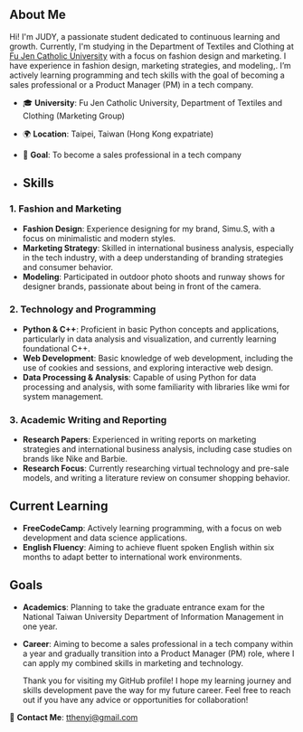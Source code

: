 ## About Me
Hi! I'm JUDY, a passionate student dedicated to continuous learning and growth. 
Currently, I'm studying in the Department of Textiles and Clothing at [Fu Jen Catholic University](https://www.fju.edu.tw/)
with a focus on fashion design and marketing.
I have experience in fashion design, marketing strategies, and modeling,.
I’m actively learning programming and tech skills with the goal of becoming a sales professional or a Product Manager (PM) in a tech company.

- 🎓 **University**: Fu Jen Catholic University, Department of Textiles and Clothing (Marketing Group)
- 🌍 **Location**: Taipei, Taiwan (Hong Kong expatriate)
- 🎯 **Goal**: To become a sales professional in a tech company

- ## Skills
### 1. Fashion and Marketing
- **Fashion Design**: Experience designing for my brand, Simu.S, with a focus on minimalistic and modern styles.
- **Marketing Strategy**: Skilled in international business analysis, especially in the tech industry, with a deep understanding of branding strategies and consumer behavior.
- **Modeling**: Participated in outdoor photo shoots and runway shows for designer brands, passionate about being in front of the camera.

### 2. Technology and Programming
- **Python & C++**: Proficient in basic Python concepts and applications, particularly in data analysis and visualization, and currently learning foundational C++.
- **Web Development**: Basic knowledge of web development, including the use of cookies and sessions, and exploring interactive web design.
- **Data Processing & Analysis**: Capable of using Python for data processing and analysis, with some familiarity with libraries like wmi for system management.

### 3. Academic Writing and Reporting
- **Research Papers**: Experienced in writing reports on marketing strategies and international business analysis, including case studies on brands like Nike and Barbie.
- **Research Focus**: Currently researching virtual technology and pre-sale models, and writing a literature review on consumer shopping behavior.

## Current Learning
- **FreeCodeCamp**: Actively learning programming, with a focus on web development and data science applications.
- **English Fluency**: Aiming to achieve fluent spoken English within six months to adapt better to international work environments.

## Goals
- **Academics**: Planning to take the graduate entrance exam for the National Taiwan University Department of Information Management in one year.
- **Career**: Aiming to become a sales professional in a tech company within a year and gradually transition into a Product Manager (PM) role, where I can apply my combined skills in marketing and technology.

  Thank you for visiting my GitHub profile!
  I hope my learning journey and skills development pave the way for my future career. Feel free to reach out if you have any advice or opportunities for collaboration!

📧 **Contact Me**: tthenyi@gmail.com
